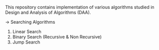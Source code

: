 This repository contains implementation of various algorithms studied in Design and Analysis of Algorithms (DAA).

-> Searching Algorithms
1. Linear Search
2. Binary Search (Recursive & Non Recursive)
3. Jump Search
